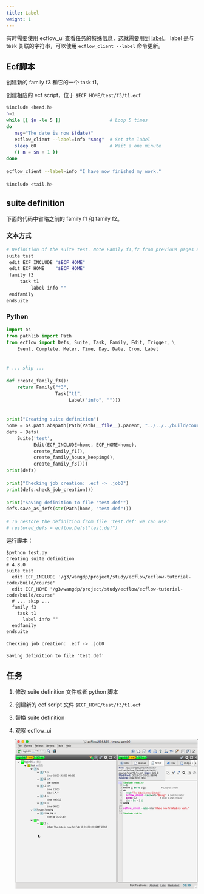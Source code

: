```yaml
---
title: Label
weight: 1
---
```


有时需要使用 ecflow_ui 查看任务的特殊信息，这就需要用到 [label](https://software.ecmwf.int/wiki/display/ECFLOW/Glossary#term-label)。
label 是与 task 关联的字符串，可以使用 `ecflow_client --label` 命令更新。

## Ecf脚本

创建新的 family f3 和它的一个 task t1。

创建相应的 ecf script，位于 `$ECF_HOME/test/f3/t1.ecf`

```bash
%include <head.h>
n=1
while [[ $n -le 5 ]]                  # Loop 5 times
do
   msg="The date is now $(date)"
   ecflow_client --label=info "$msg"  # Set the label
   sleep 60                           # Wait a one minute
   (( n = $n + 1 ))
done
 
ecflow_client --label=info "I have now finished my work."
 
%include <tail.h>
```

## suite definition

下面的代码中省略之前的 family f1 和 family f2。

### 文本方式

```bash
# Definition of the suite test. Note Family f1,f2 from previous pages are omitted
suite test
 edit ECF_INCLUDE "$ECF_HOME"
 edit ECF_HOME    "$ECF_HOME"
 family f3
     task t1
         label info ""
 endfamily
endsuite
```

### Python

```python
import os
from pathlib import Path
from ecflow import Defs, Suite, Task, Family, Edit, Trigger, \
    Event, Complete, Meter, Time, Day, Date, Cron, Label


# ... skip ...

def create_family_f3():
    return Family("f3",
                  Task("t1",
                       Label("info", "")))


print("Creating suite definition")
home = os.path.abspath(Path(Path(__file__).parent, "../../../build/course"))
defs = Defs(
    Suite('test',
          Edit(ECF_INCLUDE=home, ECF_HOME=home),
          create_family_f1(),
          create_family_house_keeping(),
          create_family_f3()))
print(defs)

print("Checking job creation: .ecf -> .job0")
print(defs.check_job_creation())

print("Saving definition to file 'test.def'")
defs.save_as_defs(str(Path(home, "test.def")))

# To restore the definition from file 'test.def' we can use:
# restored_defs = ecflow.Defs("test.def")
```

运行脚本：

```
$python test.py
Creating suite definition
# 4.8.0
suite test
  edit ECF_INCLUDE '/g3/wangdp/project/study/ecflow/ecflow-tutorial-code/build/course'
  edit ECF_HOME '/g3/wangdp/project/study/ecflow/ecflow-tutorial-code/build/course'
  # ... skip ...
  family f3
    task t1
      label info ""
  endfamily
endsuite

Checking job creation: .ecf -> .job0

Saving definition to file 'test.def'
```


## 任务

1. 修改 suite definition 文件或者 python 脚本
2. 创建新的 ecf script 文件 `$ECF_HOME/test/f3/t1.ecf`
3. 替换 suite definition
4. 观察 ecflow_ui

    ![](asset/add_label.png)
